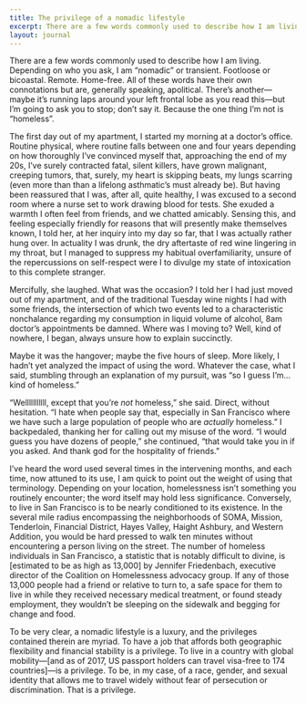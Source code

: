 ```yaml
---
title: The privilege of a nomadic lifestyle
excerpt: There are a few words commonly used to describe how I am living. Depending on who you ask, I am “nomadic” or transient. Footloose or bicoastal. Remote. Home-free. All of these words have their own connotations but are, generally speaking, apolitical.
layout: journal
---
```


There are a few words commonly used to describe how I am living. Depending on who you ask, I am “nomadic” or transient. Footloose or bicoastal. Remote. Home-free. All of these words have their own connotations but are, generally speaking, apolitical. There’s another—maybe it’s running laps around your left frontal lobe as you read this—but I’m going to ask you to stop; don’t say it. Because the one thing I’m not is “homeless”.

The first day out of my apartment, I started my morning at a doctor’s office. Routine physical, where routine falls between one and four years depending on how thoroughly I’ve convinced myself that, approaching the end of my 20s, I’ve surely contracted fatal, silent killers, have grown malignant, creeping tumors, that, surely, my heart is skipping beats, my lungs scarring (even more than than a lifelong asthmatic’s must already be). But having been reassured that I was, after all, quite healthy, I was excused to a second room where a nurse set to work drawing blood for tests. She exuded a warmth I often feel from friends, and we chatted amicably. Sensing this, and feeling especially friendly for reasons that will presently make themselves known, I told her, at her inquiry into my day so far, that I was actually rather hung over. In actuality I was drunk, the dry aftertaste of red wine lingering in my throat, but I managed to suppress my habitual overfamiliarity, unsure of the repercussions on self-respect were I to divulge my state of intoxication to this complete stranger.

Mercifully, she laughed. What was the occasion? I told her I had just moved out of my apartment, and of the traditional Tuesday wine nights I had with some friends, the intersection of which two events led to a characteristic nonchalance regarding my consumption in liquid volume of alcohol, 8am doctor’s appointments be damned. Where was I moving to? Well, kind of nowhere, I began, always unsure how to explain succinctly.

Maybe it was the hangover; maybe the five hours of sleep. More likely, I hadn’t yet analyzed the impact of using the word. Whatever the case, what I said, stumbling through an explanation of my pursuit, was “so I guess I’m… kind of homeless.”

“Welllllllllll, except that you’re _not_ homeless,” she said. Direct, without hesitation. “I hate when people say that, especially in San Francisco where we have such a large population of people who are _actually_ homeless.” I backpedaled, thanking her for calling out my misuse of the word. “I would guess you have dozens of people,” she continued, “that would take you in if you asked. And thank god for the hospitality of friends.”

I’ve heard the word used several times in the intervening months, and each time, now attuned to its use, I am quick to point out the weight of using that terminology. Depending on your location, homelessness isn’t something you routinely encounter; the word itself may hold less significance. Conversely, to live in San Francisco is to be nearly conditioned to its existence. In the several mile radius encompassing the neighborhoods of SOMA, Mission, Tenderloin, Financial District, Hayes Valley, Haight Ashbury, and Western Addition, you would be hard pressed to walk ten minutes without encountering a person living on the street. The number of homeless individuals in San Francisco, a statistic that is notably difficult to divine, is [estimated to be as high as 13,000] by Jennifer Friedenbach, executive director of the Coalition on Homelessness advocacy group. If any of those 13,000 people had a friend or relative to turn to, a safe space for them to live in while they received necessary medical treatment, or found steady employment, they wouldn’t be sleeping on the sidewalk and begging for change and food.

To be very clear, a nomadic lifestyle is a luxury, and the privileges contained therein are myriad. To have a job that affords both geographic flexibility and financial stability is a privilege. To live in a country with global mobility—[and as of 2017, US passport holders can travel visa-free to 174 countries]—is a privilege. To be, in my case, of a race, gender, and sexual identity that allows me to travel widely without fear of persecution or discrimination. That is a privilege.
